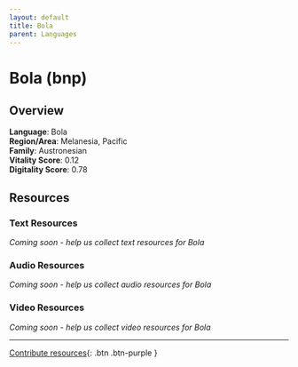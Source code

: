 ```yaml
---
layout: default
title: Bola
parent: Languages
---
```


# Bola (bnp)

## Overview

**Language**: Bola  
**Region/Area**: Melanesia, Pacific  
**Family**: Austronesian  
**Vitality Score**: 0.12  
**Digitality Score**: 0.78  

## Resources

### Text Resources
*Coming soon - help us collect text resources for Bola*

### Audio Resources
*Coming soon - help us collect audio resources for Bola*

### Video Resources
*Coming soon - help us collect video resources for Bola*

---

[Contribute resources](https://fairtrain.github.io/){: .btn .btn-purple }
